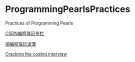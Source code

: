 
# ProgrammingPearlsPractices
Practices of Programming Pearls

[CSDN编程珠玑专栏](http://blog.csdn.net/column/details/pearls.html)

[把编程珠玑读薄](http://www.hawstein.com/posts/make-thiner-programming-pearls.html)

[Cracking the coding interview](http://www.hawstein.com/posts/ctci-solutions-contents.html)
